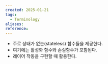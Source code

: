 ```yaml
---
created: 2025-01-21
tags:
  - Terminology
aliases: 
reference:
---
```

- 주로 상태가 없는(stateless) 함수들을 제공한다.
- 여기에는 활성화 함수와 손실함수가 포함된다.
- 레이어 작동을 구현할 때 활용한다.